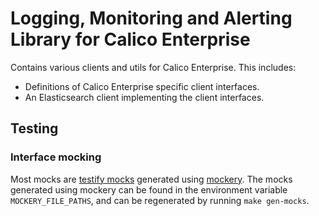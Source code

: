 # Logging, Monitoring and Alerting Library for Calico Enterprise

Contains various clients and utils for Calico Enterprise. This includes:

* Definitions of Calico Enterprise specific client interfaces.
* An Elasticsearch client implementing the client interfaces.

## Testing

### Interface mocking

Most mocks are [testify mocks](https://github.com/stretchr/testify/#mock-package) generated using [mockery](https://github.com/vektra/mockery). 
The mocks generated using mockery can be found in the environment variable `MOCKERY_FILE_PATHS`, and can be regenerated by running
`make gen-mocks`.

